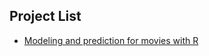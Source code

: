 ## Project List


- [Modeling and prediction for movies with R](https://rpubs.com/Mybahub/606498) 


